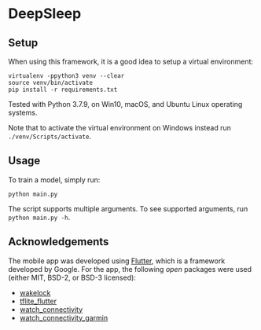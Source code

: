 # DeepSleep

## Setup

When using this framework, it is a good idea to setup a virtual environment:
```
virtualenv -ppython3 venv --clear
source venv/bin/activate
pip install -r requirements.txt
```

Tested with Python 3.7.9, on Win10, macOS, and Ubuntu Linux operating systems.

Note that to activate the virtual environment on Windows instead run `./venv/Scripts/activate`.

## Usage

To train a model, simply run:
```
python main.py
```

The script supports multiple arguments. To see supported arguments, run `python main.py -h`.


## Acknowledgements

The mobile app was developed using [Flutter](https://github.com/flutter/flutter), which is a framework developed by Google.
For the app, the following _open_ packages were used (either MIT, BSD-2, or BSD-3 licensed):
* [wakelock](https://pub.dev/packages/wakelock)
* [tflite_flutter](https://pub.dev/packages/tflite_flutter)
* [watch_connectivity](https://pub.dev/packages/watch_connectivity)
* [watch_connectivity_garmin](https://pub.dev/packages/watch_connectivity_garmin)
